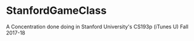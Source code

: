 # StanfordGameClass
A Concentration done doing in Stanford University's CS193p (iTunes U) Fall 2017-18
